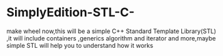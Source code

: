 # SimplyEdition-STL-C-
make wheel now,this will be a simple C++ Standard Template Library(STL) ,it will include containers ,generics algorithm and iterator and more,maybe  simple STL will help you to understand how it works
